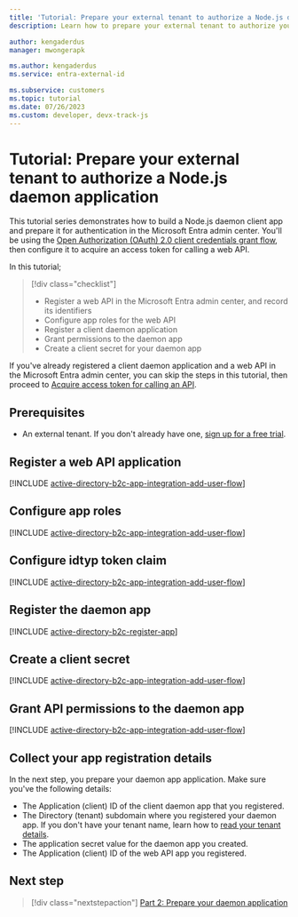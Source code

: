 ```yaml
---
title: 'Tutorial: Prepare your external tenant to authorize a Node.js daemon application'
description: Learn how to prepare your external tenant to authorize your Node.js daemon application

author: kengaderdus
manager: mwongerapk

ms.author: kengaderdus
ms.service: entra-external-id

ms.subservice: customers
ms.topic: tutorial
ms.date: 07/26/2023
ms.custom: developer, devx-track-js
---
```


# Tutorial: Prepare your external tenant to authorize a Node.js daemon application

This tutorial series demonstrates how to build a Node.js daemon client app and prepare it for authentication in the Microsoft Entra admin center. You'll be using the [Open Authorization (OAuth) 2.0 client credentials grant flow](~/identity-platform/v2-oauth2-client-creds-grant-flow.md), then configure it to acquire an access token for calling a web API.

In this tutorial;

> [!div class="checklist"]
> - Register a web API in the Microsoft Entra admin center, and record its identifiers
> - Configure app roles for the web API
> - Register a client daemon application
> - Grant permissions to the daemon app
> - Create a client secret for your daemon app

If you've already registered a client daemon application and a web API in the Microsoft Entra admin center, you can skip the steps in this tutorial, then proceed to [Acquire access token for calling an API](tutorial-daemon-node-call-api-build-app.md).

## Prerequisites

- An external tenant. If you don't already have one, <a href="https://aka.ms/ciam-free-trial?wt.mc_id=ciamcustomertenantfreetrial_linkclick_content_cnl" target="_blank">sign up for a free trial</a>.

## Register a web API application

[!INCLUDE [active-directory-b2c-app-integration-add-user-flow](./includes/register-app/register-api-app.md)]

## Configure app roles

[!INCLUDE [active-directory-b2c-app-integration-add-user-flow](./includes/register-app/add-app-role.md)]

## Configure idtyp token claim

[!INCLUDE [active-directory-b2c-app-integration-add-user-flow](./includes/register-app/add-optional-claims-access.md)]

## Register the daemon app

[!INCLUDE [active-directory-b2c-register-app](./includes/register-app/register-client-app-common.md)]

## Create a client secret

[!INCLUDE [active-directory-b2c-app-integration-add-user-flow](./includes/register-app/add-app-client-secret.md)]

## Grant API permissions to the daemon app

[!INCLUDE [active-directory-b2c-app-integration-add-user-flow](./includes/register-app/grant-api-permissions-app-permissions.md)]

## Collect your app registration details

In the next step, you prepare your daemon app application. Make sure you've the following details:

- The Application (client) ID of the client daemon app that you registered.
- The Directory (tenant) subdomain where you registered your daemon app. If you don't have your tenant name, learn how to [read your tenant details](how-to-create-external-tenant-portal.md#get-the-external-tenant-details).
- The application secret value for the daemon app you created.
- The Application (client) ID of the web API app you registered.

## Next step

> [!div class="nextstepaction"]
> [Part 2: Prepare your daemon application](tutorial-daemon-node-call-api-build-app.md)
